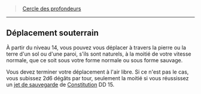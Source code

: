 ﻿---
!GenericItem
Id: druid_depths_hd.md#déplacement-souterrain
ParentLink: druid_depths_hd.md#cercle-des-profondeurs
Name: Déplacement souterrain
ParentName: Cercle des profondeurs
NameLevel: 2
Attributes: {}
---
> [Cercle des profondeurs](hd_druid_depths.md)

---

## Déplacement souterrain

À partir du niveau 14, vous pouvez vous déplacer à travers la pierre ou la terre d'un sol ou d'une paroi, s'ils sont naturels, à la moitié de votre vitesse normale, que ce soit sous votre forme normale ou sous forme sauvage.

Vous devez terminer votre déplacement à l'air libre. Si ce n'est pas le cas, vous subissez 2d6 dégâts par tour, seulement la moitié si vous réussissez un [jet de sauvegarde](hd_abilities_jets_de_sauvegarde.md) de [Constitution](hd_abilities_constitution.md) DD 15.


